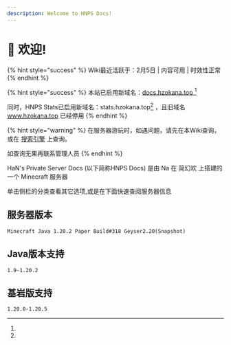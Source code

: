 ```yaml
---
description: Welcome to HNPS Docs!
---
```


# 👋 欢迎!

{% hint style="success" %}
Wiki最近活跃于：2月5日 | 内容可用 | 时效性正常
{% endhint %}

{% hint style="success" %}
本站已启用新域名：[docs.hzokana.top ](#user-content-fn-1)[^1]&#x20;

同时，HNPS Stats已启用新域名：stats.hzokana.top[^2] ，且旧域名 www.hzokana.top 已经停用
{% endhint %}

{% hint style="warning" %}
在服务器游玩时，如遇问题，请先在本Wiki查询，或在 [搜索引擎](you-qing-lian-jie.md#sou-suo-yin-qing) 上查询。

如查询无果再联系管理人员
{% endhint %}

HaN's Private Server Docs (以下简称HNPS Docs) 是由 Na 在 简幻欢 上搭建的一个 Minecraft 服务器

单击侧栏的分类查看其它选项,或是在下面快速查阅服务器信息

## 服务器版本

```
Minecraft Java 1.20.2 Paper Build#318 Geyser2.20(Snapshot)
```

## Java版本支持

```
1.9-1.20.2 
```

## 基岩版支持

```
1.20.0-1.20.5
```

[^1]: 

[^2]: 
